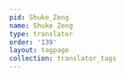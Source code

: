```yaml
---
pid: Shuke_Zeng
name: Shuke Zeng
type: translator
order: '139'
layout: tagpage
collection: translator_tags
---
```

